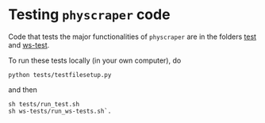 # Testing `physcraper` code

Code that tests the major functionalities of `physcraper` are in the folders [test](../tests/) and [ws-test](../ws-tests/). 

To run these tests locally (in your own computer), do

```
python tests/testfilesetup.py
``` 

and then

```
sh tests/run_test.sh
sh ws-tests/run_ws-tests.sh`.
```
